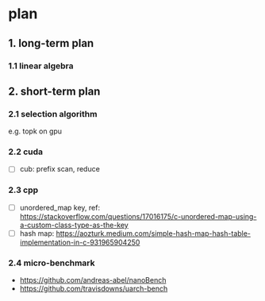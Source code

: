 # plan

## 1. long-term plan

### 1.1 linear algebra

## 2. short-term plan

### 2.1 selection algorithm
e.g. topk on gpu

### 2.2 cuda
- [ ] cub: prefix scan, reduce

### 2.3 cpp
- [ ] unordered_map key, ref: https://stackoverflow.com/questions/17016175/c-unordered-map-using-a-custom-class-type-as-the-key
- [ ] hash map: https://aozturk.medium.com/simple-hash-map-hash-table-implementation-in-c-931965904250

### 2.4 micro-benchmark

- https://github.com/andreas-abel/nanoBench
- https://github.com/travisdowns/uarch-bench
